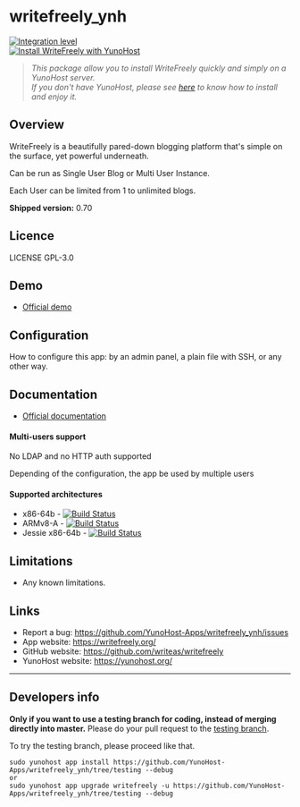# writefreely_ynh

[![Integration level](https://dash.yunohost.org/integration/writefreely.svg)](https://ci-apps.yunohost.org/jenkins/job/writefreely%20%28Community%29/lastBuild/consoleFull)  
[![Install WriteFreely with YunoHost](https://install-app.yunohost.org/install-with-yunohost.png)](https://install-app.yunohost.org/?app=writefreely)

> *This package allow you to install WriteFreely quickly and simply on a YunoHost server.  
If you don't have YunoHost, please see [here](https://yunohost.org/#/install) to know how to install and enjoy it.*

## Overview
WriteFreely is a beautifully pared-down blogging platform that's simple on the surface, yet powerful underneath.

Can be run as Single User Blog or Multi User Instance.

Each User can be limited from 1 to unlimited blogs.

**Shipped version:** 0.70

## Licence

LICENSE GPL-3.0

## Demo

* [Official demo](https://write.as/new)

## Configuration

How to configure this app: by an admin panel, a plain file with SSH, or any other way.

## Documentation

 * [Official documentation](https://writefreely.org/start)

#### Multi-users support

No LDAP and no HTTP auth supported

Depending of the configuration, the app be used by multiple users

#### Supported architectures

* x86-64b - [![Build Status](https://ci-apps.yunohost.org/jenkins/job/writefreely%20(Community)/badge/icon)](https://ci-apps.yunohost.org/jenkins/job/writefreely%20(Community)/)
* ARMv8-A - [![Build Status](https://ci-apps-arm.yunohost.org/jenkins/job/writefreely%20(Community)%20(%7EARM%7E)/badge/icon)](https://ci-apps-arm.yunohost.org/jenkins/job/writefreely%20(Community)%20(%7EARM%7E)/)
* Jessie x86-64b - [![Build Status](https://ci-stretch.nohost.me/jenkins/job/writefreely%20(Community)/badge/icon)](https://ci-stretch.nohost.me/jenkins/job/writefreely%20(Community)/)

## Limitations

* Any known limitations.

## Links

 * Report a bug: https://github.com/YunoHost-Apps/writefreely_ynh/issues
 * App website: https://writefreely.org/
 * GitHub website: https://github.com/writeas/writefreely
 * YunoHost website: https://yunohost.org/

---

Developers info
----------------

**Only if you want to use a testing branch for coding, instead of merging directly into master.**
Please do your pull request to the [testing branch](https://github.com/YunoHost-Apps/writefreely_ynh/tree/testing).

To try the testing branch, please proceed like that.
```
sudo yunohost app install https://github.com/YunoHost-Apps/writefreely_ynh/tree/testing --debug
or
sudo yunohost app upgrade writefreely -u https://github.com/YunoHost-Apps/writefreely_ynh/tree/testing --debug
```
